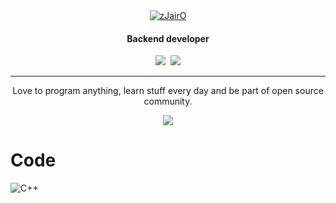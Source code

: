 <div align="center">
<a href="https://zjairo.com"><img src="https://i.imgur.com/VDuqJtz.png" alt="zJairO"></img></a><h4>Backend developer</h4> <a href="https://www.linux.org/pages/download/"><img src="https://img.shields.io/badge/Linux-FCC624?style=for-the-badge&logo=linux&logoColor=black" /></a>&nbsp;&nbsp;<a href="https://support.apple.com/downloads"><img src="https://img.shields.io/badge/mac%20os-000000?style=for-the-badge&logo=apple&logoColor=white"/></a>
</div>

---

<p align="center">Love to program anything, learn stuff every day and be part of open source community.<p>

<div align="center">
<a href="https://discord.com/users/342353586422022146"><img src="https://lanyard.cnrad.dev/api/342353586422022146"></img></a>
</div>

# Code
  
![C++](https://img.shields.io/badge/c++-%2300599C.svg?style=for-the-badge&logo=c%2B%2B&logoColor=white)
